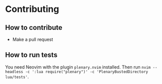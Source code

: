 # Contributing

## How to contribute

- Make a pull request

## How to run tests

You need Neovim with the plugin `plenary.nvim` installed. Then run `nvim --headless -c ':lua require("plenary")' -c 'PlenaryBustedDirectory lua/tests'`.
